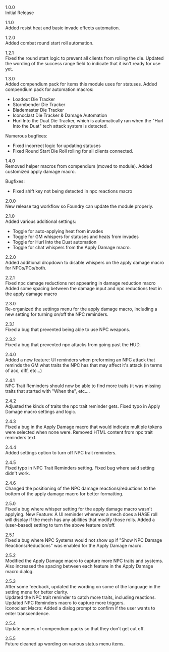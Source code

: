 1.0.0  
Initial Release

1.1.0  
Added resist heat and basic invade effects automation.

1.2.0  
Added combat round start roll automation.

1.2.1  
Fixed the round start logic to prevent all clients from rolling the die.
Updated the wording of the success range field to indicate that it isn't ready for use yet.

1.3.0  
Added compendium pack for items this module uses for statuses. 
Added compendium pack for automation macros:
- Loadout Die Tracker
- Stormbender Die Tracker
- Blademaster Die Tracker
- Iconoclast Die Tracker & Damage Automation
- Hurl Into the Duat Die Tracker, which is automatically ran when the "Hurl Into the Duat" tech attack system is detected.

Numerous bugfixes:  
- Fixed incorrect logic for updating statuses
- Fixed Round Start Die Roll rolling for all clients connected.

1.4.0  
Removed helper macros from compendium (moved to module).
Added customized apply damage macro.

Bugfixes:  
- Fixed shift key not being detected in npc reactions macro

2.0.0  
New release tag workflow so Foundry can update the module properly.

2.1.0  
Added various additional settings:
- Toggle for auto-applying heat from invades
- Toggle for GM whispers for statuses and heats from invades
- Toggle for Hurl Into the Duat automation
- Toggle for chat whispers from the Apply Damage macro.

2.2.0  
Added additional dropdown to disable whispers on the apply damage macro for NPCs/PCs/both.

2.2.1  
Fixed npc damage reductions not appearing in damage reduction macro
Added some spacing between the damage input and npc reductions text in the apply damage macro

2.3.0  
Re-organized the settings menu for the apply damage macro, including a new setting for turning on/off the NPC reminders.

2.3.1  
Fixed a bug that prevented being able to use NPC weapons.

2.3.2  
Fixed a bug that prevented npc attacks from going past the HUD.

2.4.0  
Added a new feature: UI reminders when preforming an NPC attack that reminds the GM what traits the NPC has that may affect it's attack (in terms of acc, diff, etc...)

2.4.1  
NPC Trait Reminders should now be able to find more traits (it was missing traits that started with "When the", etc....

2.4.2  
Adjusted the kinds of traits the npc trait reminder gets.
Fixed typo in Apply Damage macro settings and logic.

2.4.3  
Fixed a bug in the Apply Damage macro that would indicate multiple tokens were selected when none were.
Removed HTML content from npc trait reminders text.

2.4.4  
Added settings option to turn off NPC trait reminders.

2.4.5  
Fixed typo in NPC Trait Reminders setting.
Fixed bug where said setting didn't work.

2.4.6  
Changed the positioning of the NPC damage reactions/reductions to the bottom of the apply damage macro for better formatting.

2.5.0  
Fixed a bug where whisper setting for the apply damage macro wasn't applying.
New Feature: A UI reminder whenever a mech does a HASE roll will display if the mech has any abilities that modify those rolls.
Added a (user-based) setting to turn the above feature on/off.

2.5.1  
Fixed a bug where NPC Systems would not show up if "Show NPC Damage Reactions/Reductions" was enabled for the Apply Damage macro.

2.5.2  
Modified the Apply Damage macro to capture more NPC traits and systems. Also increased the spacing between each feature in the Apply Damage macro dialog.

2.5.3  
After some feedback, updated the wording on some of the language in the setting menu for better clarity.  
Updated the NPC trait reminder to catch more traits, including reactions.  
Updated NPC Reminders macro to capture more triggers.  
Iconoclast Macro: Added a dialog prompt to confirm if the user wants to enter transcendence.  

2.5.4  
Update names of compendium packs so that they don't get cut off.  

2.5.5  
Future cleaned up wording on various status menu items.
